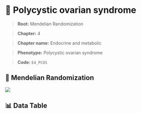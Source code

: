# 🧪 Polycystic ovarian syndrome

> **Root:** Mendelian Randomization

> **Chapter:** 4  

> **Chapter name:** Endocrine and metabolic

> **Phenotype:** Polycystic ovarian syndrome  

> **Code:** `E4_PCOS`

## 🧬 Mendelian Randomization  

<img src="/MR/Figures/Forward/E4_PCOS.png"/>

## 📊 Data Table

<CsvTableMRF src="/public/MR/Data/Forward/E4_PCOS.csv"/>

